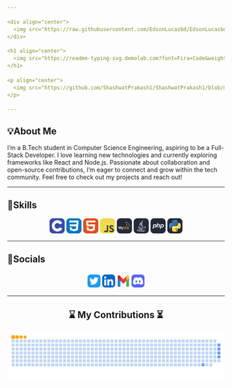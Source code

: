 ```yaml
---

<div align="center">
  <img src="https://raw.githubusercontent.com/EdsonLucasbd/EdsonLucasbd/main/images/pixel-jeff-matrix-s.gif" alt="Animated GIF" width="600"/>
</div>

<h1 align="center">
  <img src="https://readme-typing-svg.demolab.com?font=Fira+Code&weight=700&size=30&pause=1000&color=854CE6&center=true&vCenter=true&width=450&height=40&lines=Hello,+I'm+Shashwat!;Welcome+to+my;+GitHub+Profile!+%F0%9F%92%BB" alt="Typing SVG" />
</h1>

<p align="center">
  <img src="https://github.com/ShashwatPrakash1/ShashwatPrakash1/blob/main/assets/welcome.gif" alt="Welcome" />
</p>

---
```


<h2 align="left">💡About Me</h2>
I’m a B.Tech student in Computer Science Engineering, aspiring to be a Full-Stack Developer. I love learning new technologies and currently exploring frameworks like React and Node.js. Passionate about collaboration and open-source contributions, I’m eager to connect and grow within the tech community. Feel free to check out my projects and reach out!

---

<h2 align="left">🎤Skills</h2>
<p align="center"> <a target="_blank" rel="noreferrer"> <img src="https://github.com/tandpfun/skill-icons/raw/main/icons/C.svg" alt="c" width="35" height="35"/> </a> <a target="_blank" rel="noreferrer"> <img src="https://github.com/tandpfun/skill-icons/raw/main/icons/CSS.svg" alt="css3" width="35" height="35"/> </a> <a target="_blank" rel="noreferrer"> <img src="https://github.com/tandpfun/skill-icons/raw/main/icons/HTML.svg" alt="html5" width="35" height="35"/> </a> <a target="_blank" rel="noreferrer"> <img src="https://github.com/tandpfun/skill-icons/raw/main/icons/JavaScript.svg" alt="javascript" width="35" height="35"/> </a> <a target="_blank" rel="noreferrer"> <img src="https://github.com/tandpfun/skill-icons/raw/main/icons/MySQL-Dark.svg" alt="mysql" width="35" height="35"/> </a> <a target="_blank" rel="noreferrer"> <img src="https://github.com/tandpfun/skill-icons/raw/main/icons/Java-Dark.svg" alt="java" width="35" height="35"/> </a> <a target="_blank" rel="noreferrer"> <img src="https://github.com/tandpfun/skill-icons/raw/main/icons/PHP-Dark.svg" alt="php" width="35" height="35"/> </a> <a target="_blank" rel="noreferrer"> <img src="https://github.com/tandpfun/skill-icons/raw/main/icons/Python-Dark.svg" alt="python" width="35" height="35"/> </a> </p>

---

<h2 align="left">📲Socials</h2>
<p align="center">
<a href="https://x.com/notShashwat_18?t=Q8yzEsaRJeG7O10MZK1rDw&s=08" target="blank"><img align="center" src="https://github.com/tandpfun/skill-icons/raw/main/icons/Twitter.svg" alt="shashwat prakash" height="30" width="30" /></a>
<a href="https://shorturl.at/UD0e1" target="blank"><img align="center" src="https://github.com/tandpfun/skill-icons/raw/main/icons/LinkedIn.svg" alt="shashwat prakash" height="30" width="30" /></a>
<a href="mailto:shashwatprakasha@gmail.com" target="blank"><img align="center" src="https://github.com/tandpfun/skill-icons/raw/main/icons/Gmail-Light.svg" alt="shashwat prakash" height="40" width="30" /></a>
<a href="https://discord.com/channels/@me" target="blank"><img align="center" src="https://github.com/tandpfun/skill-icons/raw/main/icons/Discord.svg" alt="shashwat prakash" height="30" width="30" /></a>
</p>

---

<h2 align="center">⌛ My Contributions ⏳</h2>

<p align="center">
  <picture>
    <source media="(prefers-color-scheme: dark)" srcset="output/github-contribution-grid-snake-dark.svg" />
    <source media="(prefers-color-scheme: light)" srcset="output/github-contribution-grid-snake.svg" />
    <img src="output/github-contribution-grid-snake-ocean.gif" alt="snake eating contributions" />
  </picture>
</p>
